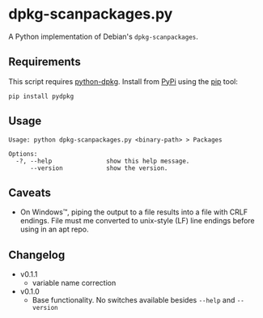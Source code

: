# dpkg-scanpackages.py

A Python implementation of Debian's `dpkg-scanpackages`.

## Requirements

This script requires [python-dpkg](https://github.com/TheClimateCorporation/python-dpkg). Install from [PyPi](https://pypi.python.org/) using the [pip](https://packaging.python.org/installing/) tool:

```
pip install pydpkg
```

## Usage

```
Usage: python dpkg-scanpackages.py <binary-path> > Packages

Options:
  -?, --help               show this help message. 
      --version            show the version.
```

## Caveats

* On Windows™, piping the output to a file results into a file with CRLF endings. File must me converted to unix-style (LF) line endings before using in an apt repo. 

## Changelog

* v0.1.1
    + variable name correction 
* v0.1.0
    + Base functionality. No switches available besides `--help` and `--version`